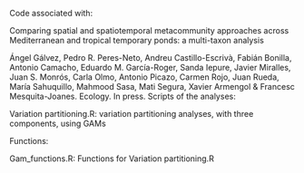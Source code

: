 Code associated with:

Comparing spatial and spatiotemporal metacommunity approaches across Mediterranean and tropical temporary ponds: a multi-taxon analysis

Ángel Gálvez, Pedro R. Peres-Neto, Andreu Castillo-Escrivà, Fabián Bonilla, Antonio Camacho, Eduardo M. García-Roger, Sanda Iepure, Javier Miralles, Juan S. Monrós, Carla Olmo, Antonio Picazo, Carmen Rojo, Juan Rueda, María Sahuquillo, Mahmood Sasa, Mati Segura, Xavier Armengol & Francesc Mesquita-Joanes. Ecology. In press. Scripts of the analyses:

Variation partitioning.R: variation partitioning analyses, with three components, using GAMs

Functions:

Gam_functions.R: Functions for Variation partitioning.R
